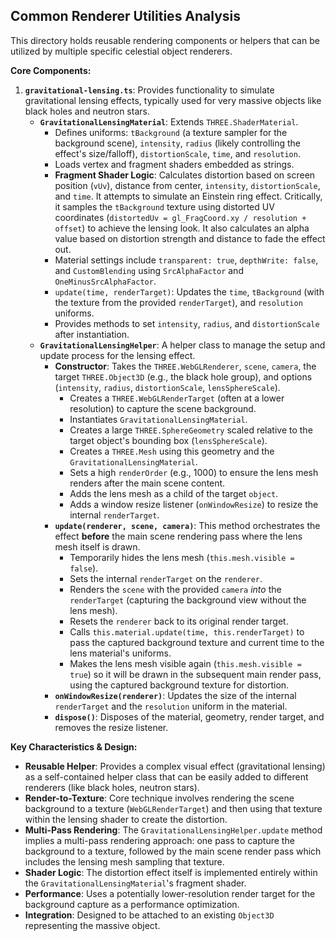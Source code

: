 ## Common Renderer Utilities Analysis

This directory holds reusable rendering components or helpers that can be utilized by multiple specific celestial object renderers.

**Core Components:**

1.  **`gravitational-lensing.ts`**: Provides functionality to simulate gravitational lensing effects, typically used for very massive objects like black holes and neutron stars.
    *   **`GravitationalLensingMaterial`**: Extends `THREE.ShaderMaterial`.
        *   Defines uniforms: `tBackground` (a texture sampler for the background scene), `intensity`, `radius` (likely controlling the effect's size/falloff), `distortionScale`, `time`, and `resolution`.
        *   Loads vertex and fragment shaders embedded as strings.
        *   **Fragment Shader Logic**: Calculates distortion based on screen position (`vUv`), distance from center, `intensity`, `distortionScale`, and `time`. It attempts to simulate an Einstein ring effect. Critically, it samples the `tBackground` texture using distorted UV coordinates (`distortedUv = gl_FragCoord.xy / resolution + offset`) to achieve the lensing look. It also calculates an alpha value based on distortion strength and distance to fade the effect out.
        *   Material settings include `transparent: true`, `depthWrite: false`, and `CustomBlending` using `SrcAlphaFactor` and `OneMinusSrcAlphaFactor`.
        *   `update(time, renderTarget)`: Updates the `time`, `tBackground` (with the texture from the provided `renderTarget`), and `resolution` uniforms.
        *   Provides methods to set `intensity`, `radius`, and `distortionScale` after instantiation.
    *   **`GravitationalLensingHelper`**: A helper class to manage the setup and update process for the lensing effect.
        *   **Constructor**: Takes the `THREE.WebGLRenderer`, `scene`, `camera`, the target `THREE.Object3D` (e.g., the black hole group), and options (`intensity`, `radius`, `distortionScale`, `lensSphereScale`).
            *   Creates a `THREE.WebGLRenderTarget` (often at a lower resolution) to capture the scene background.
            *   Instantiates `GravitationalLensingMaterial`.
            *   Creates a large `THREE.SphereGeometry` scaled relative to the target object's bounding box (`lensSphereScale`).
            *   Creates a `THREE.Mesh` using this geometry and the `GravitationalLensingMaterial`.
            *   Sets a high `renderOrder` (e.g., 1000) to ensure the lens mesh renders after the main scene content.
            *   Adds the lens mesh as a child of the target `object`.
            *   Adds a window resize listener (`onWindowResize`) to resize the internal `renderTarget`.
        *   **`update(renderer, scene, camera)`**: This method orchestrates the effect **before** the main scene rendering pass where the lens mesh itself is drawn.
            *   Temporarily hides the lens mesh (`this.mesh.visible = false`).
            *   Sets the internal `renderTarget` on the `renderer`.
            *   Renders the `scene` with the provided `camera` *into* the `renderTarget` (capturing the background view without the lens mesh).
            *   Resets the `renderer` back to its original render target.
            *   Calls `this.material.update(time, this.renderTarget)` to pass the captured background texture and current time to the lens material's uniforms.
            *   Makes the lens mesh visible again (`this.mesh.visible = true`) so it will be drawn in the subsequent main render pass, using the captured background texture for distortion.
        *   **`onWindowResize(renderer)`**: Updates the size of the internal `renderTarget` and the `resolution` uniform in the material.
        *   **`dispose()`**: Disposes of the material, geometry, render target, and removes the resize listener.

**Key Characteristics & Design:**

*   **Reusable Helper**: Provides a complex visual effect (gravitational lensing) as a self-contained helper class that can be easily added to different renderers (like black holes, neutron stars).
*   **Render-to-Texture**: Core technique involves rendering the scene background to a texture (`WebGLRenderTarget`) and then using that texture within the lensing shader to create the distortion.
*   **Multi-Pass Rendering**: The `GravitationalLensingHelper.update` method implies a multi-pass rendering approach: one pass to capture the background to a texture, followed by the main scene render pass which includes the lensing mesh sampling that texture.
*   **Shader Logic**: The distortion effect itself is implemented entirely within the `GravitationalLensingMaterial`'s fragment shader.
*   **Performance**: Uses a potentially lower-resolution render target for the background capture as a performance optimization.
*   **Integration**: Designed to be attached to an existing `Object3D` representing the massive object. 